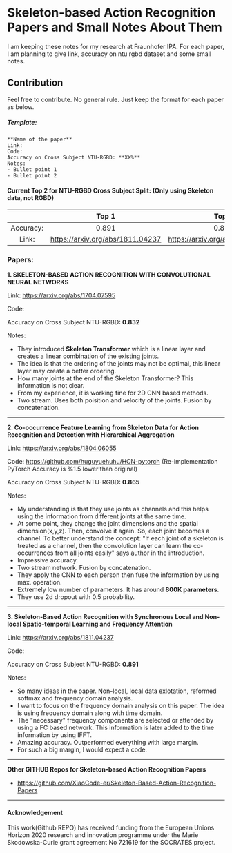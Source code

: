 # Skeleton-based Action Recognition Papers and Small Notes About Them
I am keeping these notes for my research at Fraunhofer IPA. For each paper, I am planning to give link, accuracy on ntu rgbd dataset and some small notes. 

## Contribution 
Feel free to contribute. No general rule. Just keep the format for each paper as below. 

##### Template:
    **Name of the paper**
    Link: 
	Code:
    Accuracy on Cross Subject NTU-RGBD: **XX%**
    Notes:
    - Bullet point 1
    - Bullet point 2

#### Current Top 2 for NTU-RGBD Cross Subject Split: (Only using Skeleton data, not RGBD)
|           |               Top 1              |               Top 2              |
|:---------:|:--------------------------------:|:--------------------------------:|
| Accuracy: |               0.891              |               0.865              |
|   Link:   | https://arxiv.org/abs/1811.04237 | https://arxiv.org/abs/1804.06055 |

### Papers:
**1. SKELETON-BASED ACTION RECOGNITION WITH CONVOLUTIONAL NEURAL
NETWORKS**

Link: https://arxiv.org/abs/1704.07595

Code:

Accuracy on Cross Subject NTU-RGBD: **0.832**

Notes:
- They introduced **Skeleton Transformer** which is a linear layer and creates a linear combination of the existing joints. 
- The idea is that the ordering of the joints may not be optimal, this linear layer may create a better ordering.
- How many joints at the end of the Skeleton Transformer? This information is not clear. 
- From my experience, it is working fine for 2D CNN based methods.
- Two stream. Uses both poisition and velocity of the joints. Fusion by concatenation. 


------------



**2. Co-occurrence Feature Learning from Skeleton Data for Action Recognition and
Detection with Hierarchical Aggregation**

Link: https://arxiv.org/abs/1804.06055

Code: https://github.com/huguyuehuhu/HCN-pytorch (Re-implementation PyTorch Accuracy is %1.5 lower than original)

Accuracy on Cross Subject NTU-RGBD: **0.865**

Notes:
- My understanding is that they use joints as channels and this helps using the information from different joints at the same time.
- At some point, they change the joint dimensions and the spatial dimension(x,y,z). Then, convolve it again. So, each joint becomes a channel. To better understand the concept: "If each joint of a skeleton is treated as  a  channel,  then  the  convolution  layer  can  learn  the  co-occurrences from all joints easily" says author in the introduction.
- Impressive accuracy. 
- Two stream network. Fusion by concatenation. 
- They apply the CNN to each person then fuse the information by using max. operation. 
- Extremely low number of parameters. It has around **800K parameters**. 
- They use 2d dropout with 0.5 probability. 


------------



**3. Skeleton-Based Action Recognition with Synchronous Local and Non-local Spatio-temporal Learning and Frequency Attention**

Link: https://arxiv.org/abs/1811.04237

Code: 

Accuracy on Cross Subject NTU-RGBD: **0.891**

Notes:
- So many ideas in the paper. Non-local, local data exlotation, reformed softmax and frequency domain analysis. 
- I want to focus on the frequency domain analysis on this paper. The idea is using frequency domain along with time domain. 
- The "necessary" frequency components are selected or attended by using a FC based network. This information is later added to the time information by using IFFT.  
- Amazing accuracy. Outperformed everything with large margin. 
- For such a big margin, I would expect a code. 


------------

**Other GITHUB Repos for Skeleton-based Action Recognition Papers**
- https://github.com/XiaoCode-er/Skeleton-Based-Action-Recognition-Papers

------------

#### Acknowledgement 
This work(Github REPO) has received funding from the European Unions Horizon  2020  research  and  innovation  programme  under  the Marie  Skodowska-Curie  grant  agreement  No  721619  for  the SOCRATES project. 

